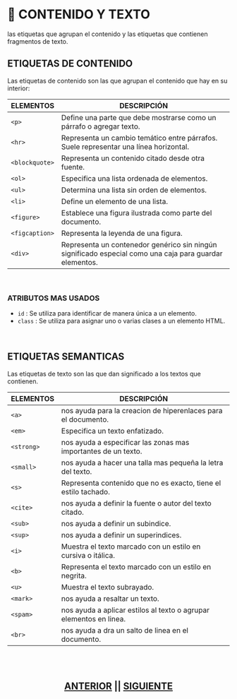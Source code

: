 # :pushpin: CONTENIDO Y TEXTO
las etiquetas que agrupan el contenido y las etiquetas que contienen fragmentos de texto. 

## ETIQUETAS DE CONTENIDO
Las etiquetas de contenido son las que agrupan el contenido que hay en su interior:

<div align="center">
  
| ELEMENTOS	| DESCRIPCIÓN |
|---|--|
| `<p>`	| Define una parte que debe mostrarse como un párrafo o agregar texto. |
| `<hr>` |	Representa un cambio temático entre párrafos. Suele representar una línea horizontal. |
| `<blockquote>` |	Representa un contenido citado desde otra fuente. |
| `<ol>` |	Especifica una lista ordenada de elementos. |
| `<ul>` |	Determina una lista sin orden de elementos. |
| `<li>` |	Define un elemento de una lista. |
| `<figure>` |	Establece una figura ilustrada como parte  del documento. |
| `<figcaption>` |	Representa la leyenda de una figura. |
| `<div>` |	Representa un contenedor genérico sin ningún significado especial como una caja para guardar elementos. |
</div>
<br>

### ATRIBUTOS MAS USADOS

* `id` : Se utiliza para identificar de manera única a un elemento.
* `class` : Se utiliza para asignar uno o varias clases a un elemento HTML.
<br>

## ETIQUETAS SEMANTICAS
Las etiquetas de texto son las que dan significado a los textos que contienen.

<div align="center">
  
| ELEMENTOS	| DESCRIPCIÓN |
|---|--|
| `<a>` | nos ayuda para la creacion de hiperenlaces para el documento. |
| `<em>` |	Especifica un texto enfatizado. |
| `<strong>` | nos ayuda a especificar las zonas mas importantes de un texto. |
| `<small>` | nos ayuda a hacer una talla mas pequeña la letra del texto. |
| `<s>` |	Representa contenido que no es exacto, tiene el estilo tachado. |
| `<cite>` | nos ayuda a definir la fuente o autor del texto citado. |
| `<sub>` | nos ayuda a definir un subindice. |
| `<sup>` | nos ayuda a definir un superindices. |
| `<i>`	| Muestra el texto marcado con un estilo en cursiva o itálica. |
| `<b>` |	Representa el texto marcado con un estilo en negrita. |
| `<u>` |	Muestra el texto subrayado. |
| `<mark>` | nos ayuda a resaltar un texto. |
| `<spam>` | nos ayuda a aplicar estilos al texto o agrupar elementos en linea. |
| `<br>` | nos ayuda a dra un salto de linea en el documento. |
</div>

<br>
<br>

<div align="center">
  
  ##  [ANTERIOR](https://github.com/judali05/HTML-5/blob/main/RUTA/2%23%20ELEMENTOS%20ESTRUCTURALES.md)  ||  [SIGUIENTE](https://github.com/judali05/HTML-5/blob/main/RUTA/4%23%20FORMULARIO.md)
  
</div>
